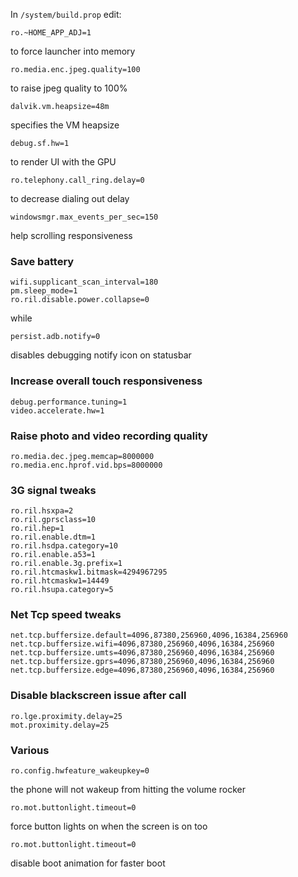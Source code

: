 
In `/system/build.prop` edit:

	ro.~HOME_APP_ADJ=1  

to force launcher into memory

	ro.media.enc.jpeg.quality=100  
	
to raise jpeg quality to 100%

	dalvik.vm.heapsize=48m

specifies the VM heapsize

	debug.sf.hw=1  
	
to render UI with the GPU

	ro.telephony.call_ring.delay=0  

to decrease dialing out delay

	windowsmgr.max_events_per_sec=150  

help scrolling responsiveness

### Save battery
	wifi.supplicant_scan_interval=180
	pm.sleep_mode=1
	ro.ril.disable.power.collapse=0
  
while

	persist.adb.notify=0  

disables debugging notify icon on statusbar

### Increase overall touch responsiveness
	debug.performance.tuning=1
	video.accelerate.hw=1

### Raise photo and video recording quality
	ro.media.dec.jpeg.memcap=8000000
	ro.media.enc.hprof.vid.bps=8000000

### 3G signal tweaks
	ro.ril.hsxpa=2
	ro.ril.gprsclass=10 
	ro.ril.hep=1
	ro.ril.enable.dtm=1
	ro.ril.hsdpa.category=10
	ro.ril.enable.a53=1
	ro.ril.enable.3g.prefix=1
	ro.ril.htcmaskw1.bitmask=4294967295
	ro.ril.htcmaskw1=14449
	ro.ril.hsupa.category=5

### Net Tcp speed tweaks
	net.tcp.buffersize.default=4096,87380,256960,4096,16384,256960
	net.tcp.buffersize.wifi=4096,87380,256960,4096,16384,256960
	net.tcp.buffersize.umts=4096,87380,256960,4096,16384,256960
	net.tcp.buffersize.gprs=4096,87380,256960,4096,16384,256960
	net.tcp.buffersize.edge=4096,87380,256960,4096,16384,256960

### Disable blackscreen issue after call
	ro.lge.proximity.delay=25
	mot.proximity.delay=25

### Various
	ro.config.hwfeature_wakeupkey=0  
	
the phone will not wakeup from hitting the volume rocker

	ro.mot.buttonlight.timeout=0
	
force button lights on when the screen is on too

	ro.mot.buttonlight.timeout=0  
	
disable boot animation for faster boot
